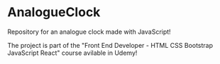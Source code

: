# AnalogueClock
Repository for an analogue clock made with JavaScript!

The project is part of the "Front End Developer - HTML CSS Bootstrap JavaScript React" course avilable in Udemy!
